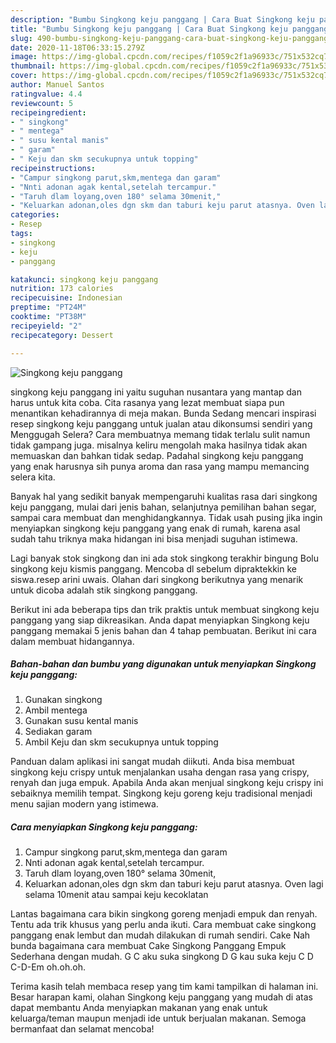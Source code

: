 ```yaml
---
description: "Bumbu Singkong keju panggang | Cara Buat Singkong keju panggang Yang Enak Dan Mudah"
title: "Bumbu Singkong keju panggang | Cara Buat Singkong keju panggang Yang Enak Dan Mudah"
slug: 490-bumbu-singkong-keju-panggang-cara-buat-singkong-keju-panggang-yang-enak-dan-mudah
date: 2020-11-18T06:33:15.279Z
image: https://img-global.cpcdn.com/recipes/f1059c2f1a96933c/751x532cq70/singkong-keju-panggang-foto-resep-utama.jpg
thumbnail: https://img-global.cpcdn.com/recipes/f1059c2f1a96933c/751x532cq70/singkong-keju-panggang-foto-resep-utama.jpg
cover: https://img-global.cpcdn.com/recipes/f1059c2f1a96933c/751x532cq70/singkong-keju-panggang-foto-resep-utama.jpg
author: Manuel Santos
ratingvalue: 4.4
reviewcount: 5
recipeingredient:
- " singkong"
- " mentega"
- " susu kental manis"
- " garam"
- " Keju dan skm secukupnya untuk topping"
recipeinstructions:
- "Campur singkong parut,skm,mentega dan garam"
- "Nnti adonan agak kental,setelah tercampur."
- "Taruh dlam loyang,oven 180° selama 30menit,"
- "Keluarkan adonan,oles dgn skm dan taburi keju parut atasnya. Oven lagi selama 10menit atau sampai keju kecoklatan"
categories:
- Resep
tags:
- singkong
- keju
- panggang

katakunci: singkong keju panggang 
nutrition: 173 calories
recipecuisine: Indonesian
preptime: "PT24M"
cooktime: "PT38M"
recipeyield: "2"
recipecategory: Dessert

---
```



![Singkong keju panggang](https://img-global.cpcdn.com/recipes/f1059c2f1a96933c/751x532cq70/singkong-keju-panggang-foto-resep-utama.jpg)


singkong keju panggang ini yaitu suguhan nusantara yang mantap dan harus untuk kita coba. Cita rasanya yang lezat membuat siapa pun menantikan kehadirannya di meja makan.
Bunda Sedang mencari inspirasi resep singkong keju panggang untuk jualan atau dikonsumsi sendiri yang Menggugah Selera? Cara membuatnya memang tidak terlalu sulit namun tidak gampang juga. misalnya keliru mengolah maka hasilnya tidak akan memuaskan dan bahkan tidak sedap. Padahal singkong keju panggang yang enak harusnya sih punya aroma dan rasa yang mampu memancing selera kita.

Banyak hal yang sedikit banyak mempengaruhi kualitas rasa dari singkong keju panggang, mulai dari jenis bahan, selanjutnya pemilihan bahan segar, sampai cara membuat dan menghidangkannya. Tidak usah pusing jika ingin menyiapkan singkong keju panggang yang enak di rumah, karena asal sudah tahu triknya maka hidangan ini bisa menjadi suguhan istimewa.

Lagi banyak stok singkong dan ini ada stok singkong terakhir bingung Bolu singkong keju kismis panggang. Mencoba dl sebelum dipraktekkin ke siswa.resep arini uwais. Olahan dari singkong berikutnya yang menarik untuk dicoba adalah stik singkong panggang.


Berikut ini ada beberapa tips dan trik praktis untuk membuat singkong keju panggang yang siap dikreasikan. Anda dapat menyiapkan Singkong keju panggang memakai 5 jenis bahan dan 4 tahap pembuatan. Berikut ini cara dalam membuat hidangannya.

<!--inarticleads1-->

##### Bahan-bahan dan bumbu yang digunakan untuk menyiapkan Singkong keju panggang:

1. Gunakan  singkong
1. Ambil  mentega
1. Gunakan  susu kental manis
1. Sediakan  garam
1. Ambil  Keju dan skm secukupnya untuk topping


Panduan dalam aplikasi ini sangat mudah diikuti. Anda bisa membuat singkong keju crispy untuk menjalankan usaha dengan rasa yang crispy, renyah dan juga empuk. Apabila Anda akan menjual singkong keju crispy ini sebaiknya memilih tempat. Singkong keju goreng keju tradisional menjadi menu sajian modern yang istimewa. 

<!--inarticleads2-->

##### Cara menyiapkan Singkong keju panggang:

1. Campur singkong parut,skm,mentega dan garam
1. Nnti adonan agak kental,setelah tercampur.
1. Taruh dlam loyang,oven 180° selama 30menit,
1. Keluarkan adonan,oles dgn skm dan taburi keju parut atasnya. Oven lagi selama 10menit atau sampai keju kecoklatan


Lantas bagaimana cara bikin singkong goreng menjadi empuk dan renyah. Tentu ada trik khusus yang perlu anda ikuti. Cara membuat cake singkong panggang enak lembut dan mudah dilakukan di rumah sendiri. Cake Nah bunda bagaimana cara membuat Cake Singkong Panggang Empuk Sederhana dengan mudah. G C aku suka singkong D G kau suka keju C D C-D-Em oh.oh.oh. 

Terima kasih telah membaca resep yang tim kami tampilkan di halaman ini. Besar harapan kami, olahan Singkong keju panggang yang mudah di atas dapat membantu Anda menyiapkan makanan yang enak untuk keluarga/teman maupun menjadi ide untuk berjualan makanan. Semoga bermanfaat dan selamat mencoba!
